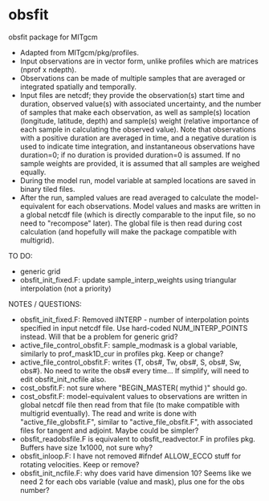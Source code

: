 # obsfit
obsfit package for MITgcm

- Adapted from MITgcm/pkg/profiles.
- Input observations are in vector form, unlike profiles which are matrices (nprof x ndepth).
- Observations can be made of multiple samples that are averaged or integrated spatially and temporally.
- Input files are netcdf; they provide the observation(s) start time and duration, observed value(s) with associated uncertainty, and the number of samples that make each observation, as well as sample(s) location (longitude, latitude, depth) and sample(s) weight (relative importance of each sample in calculating the observed value). Note that observations with a positive duration are averaged in time, and a negative duration is used to indicate time integration, and instantaneous observations have duration=0; if no duration is provided duration=0 is assumed. If no sample weights are provided, it is assumed that all samples are weighed equally.  
- During the model run, model variable at sampled locations are saved in binary tiled files.
- After the run, sampled values are read averaged to calculate the model-equivalent for each observations. Model values and masks are written in a global netcdf file (which is directly comparable to the input file, so no need to "recompose" later). The global file is then read during cost calculation (and hopefully will make the package compatible with multigrid).


TO DO:
- generic grid
- obsfit_init_fixed.F: update sample_interp_weights using triangular interpolation (not a priority)


NOTES / QUESTIONS:
- obsfit_init_fixed.F: Removed iINTERP - number of interpolation points specified in input netcdf file. Use hard-coded NUM_INTERP_POINTS instead. Will that be a problem for generic grid?
- active_file_control_obsfit.F: sample_modmask is a global variable, similarly to prof_mask1D_cur in profiles pkg. Keep or change?
- active_file_control_obsfit.F: writes {T, obs#, Tw, obs#, S, obs#, Sw, obs#}. No need to write the obs# every time... If simplify, will need to edit obsfit_init_ncfile also.
- cost_obsfit.F: not sure where "BEGIN_MASTER( mythid )" should go.
- cost_obsfit.F: model-equivalent values to observations are written in global netcdf file then read from that file (to make compatible with multigrid eventually). The read and write is done with "active_file_globsfit.F", similar to "active_file_obsfit.F", with associated files for tangent and adjoint. Maybe could be simpler?
- obsfit_readobsfile.F is equivalent to obsfit_readvector.F in profiles pkg. Buffers have size 1x1000, not sure why? 
- obsfit_inloop.F: I have not removed #ifndef ALLOW_ECCO stuff for rotating velocities. Keep or remove?
- obsfit_init_ncfile.F: why does varid have dimension 10? Seems like we need 2 for each obs variable (value and mask), plus one for the obs number?
